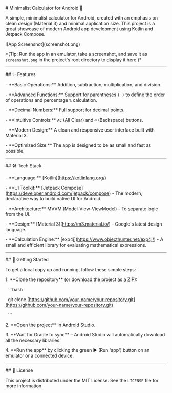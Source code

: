 \# Minimalist Calculator for Android 📱



A simple, minimalist calculator for Android, created with an emphasis on clean design (Material 3) and minimal application size. This project is a great showcase of modern Android app development using Kotlin and Jetpack Compose.



!\[App Screenshot](screenshot.png)

\*(Tip: Run the app in an emulator, take a screenshot, and save it as `screenshot.png` in the project's root directory to display it here.)\*



---



\## ✨ Features



\- \*\*Basic Operations:\*\* Addition, subtraction, multiplication, and division.

\- \*\*Advanced Functions:\*\* Support for parentheses `( )` to define the order of operations and percentage `%` calculation.

\- \*\*Decimal Numbers:\*\* Full support for decimal points.

\- \*\*Intuitive Controls:\*\* `AC` (All Clear) and `⌫` (Backspace) buttons.

\- \*\*Modern Design:\*\* A clean and responsive user interface built with Material 3.

\- \*\*Optimized Size:\*\* The app is designed to be as small and fast as possible.



---



\## 🛠️ Tech Stack



\- \*\*Language:\*\* \[Kotlin](https://kotlinlang.org/)

\- \*\*UI Toolkit:\*\* \[Jetpack Compose](https://developer.android.com/jetpack/compose) - The modern, declarative way to build native UI for Android.

\- \*\*Architecture:\*\* MVVM (Model-View-ViewModel) - To separate logic from the UI.

\- \*\*Design:\*\* \[Material 3](https://m3.material.io/) - Google's latest design language.

\- \*\*Calculation Engine:\*\* \[exp4j](https://www.objecthunter.net/exp4j/) - A small and efficient library for evaluating mathematical expressions.



---



\## 🚀 Getting Started



To get a local copy up and running, follow these simple steps:



1\.  \*\*Clone the repository\*\* (or download the project as a ZIP):

&nbsp;   ```bash

&nbsp;   git clone \[https://github.com/your-name/your-repository.git](https://github.com/your-name/your-repository.git)

&nbsp;   ```

2\.  \*\*Open the project\*\* in Android Studio.

3\.  \*\*Wait for Gradle to sync\*\* – Android Studio will automatically download all the necessary libraries.

4\.  \*\*Run the app\*\* by clicking the green ▶️ (Run 'app') button on an emulator or a connected device.



---



\## 📄 License



This project is distributed under the MIT License. See the `LICENSE` file for more information.

